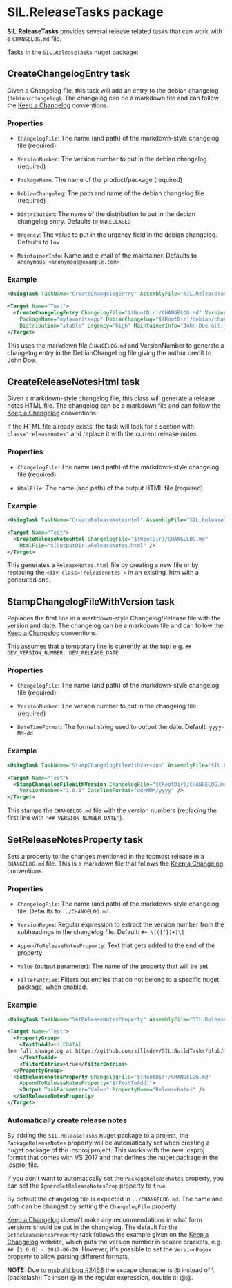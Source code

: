 # SIL.ReleaseTasks package

**SIL.ReleaseTasks** provides several release related tasks that can work with a
`CHANGELOG.md` file.

Tasks in the `SIL.ReleaseTasks` nuget package:

## CreateChangelogEntry task

Given a Changelog file, this task will add an entry to the debian changelog (`debian/changelog`).
The changelog can be a markdown file and can follow the
[Keep a Changelog](https://keepachangelog.com) conventions.

### Properties

- `ChangelogFile`: The name (and path) of the markdown-style changelog file (required)

- `VersionNumber`: The version number to put in the debian changelog (required)

- `PackageName`: The name of the product/package (required)

- `DebianChangelog`: The path and name of the debian changelog file (required)

- `Distribution`: The name of the distribution to put in the debian changelog entry. Defaults to
  `UNRELEASED`

- `Urgency`: The value to put in the urgency field in the debian changelog. Defaults to `low`

- `MaintainerInfo`: Name and e-mail of the maintainer. Defaults to
  `Anonymous <anonymous@example.com>`

### Example

```xml
<UsingTask TaskName="CreateChangelogEntry" AssemblyFile="SIL.ReleaseTasks.dll" />

<Target Name="Test">
  <CreateChangelogEntry ChangelogFile="$(RootDir)/CHANGELOG.md" VersionNumber="3.0.1"
    PackageName="myfavoriteapp" DebianChangelog="$(RootDir)/debian/changelog"
    Distribution="stable" Urgency="high" MaintainerInfo="John Doe &lt;john_doe@example.com&gt;" />
</Target>
```

This uses the markdown file `CHANGELOG.md` and VersionNumber to generate a changelog entry
in the DebianChangeLog file giving the author credit to John Doe.

## CreateReleaseNotesHtml task

Given a markdown-style changelog file, this class will generate a release notes HTML file. The
changelog can be a markdown file and can follow the [Keep a Changelog](https://keepachangelog.com)
conventions.

If the HTML file already exists, the task will look for a section with `class="releasenotes"`
and replace it with the current release notes.

### Properties

- `ChangelogFile`: The name (and path) of the markdown-style changelog file (required)

- `HtmlFile`: The name (and path) of the output HTML file (required)

### Example

```xml
<UsingTask TaskName="CreateReleaseNotesHtml" AssemblyFile="SIL.ReleaseTasks.dll" />

<Target Name="Test">
  <CreateReleaseNotesHtml ChangelogFile="$(RootDir)/CHANGELOG.md"
    HtmlFile="$(OutputDir)/ReleaseNotes.html" />
</Target>
```

This generates a `ReleaseNotes.html` file by creating a new file or by replacing the
`<div class='releasenotes'>` in an existing .htm with a generated one.

## StampChangelogFileWithVersion task

Replaces the first line in a markdown-style Changelog/Release file with the version and date. The
changelog can be a markdown file and can follow the [Keep a Changelog](https://keepachangelog.com)
conventions.

This assumes that a temporary line is currently at the top: e.g.
`## DEV_VERSION_NUMBER: DEV_RELEASE_DATE`

### Properties

- `ChangelogFile`: The name (and path) of the markdown-style changelog file (required)

- `VersionNumber`: The version number to put in the changelog file (required)

- `DateTimeFormat`: The format string used to output the date. Default: `yyyy-MM-dd`

### Example

```xml
<UsingTask TaskName="StampChangelogFileWithVersion" AssemblyFile="SIL.ReleaseTasks.dll" />

<Target Name="Test">
  <StampChangelogFileWithVersion ChangelogFile="$(RootDir)/CHANGELOG.md"
    VersionNumber="1.0.3" DateTimeFormat="dd/MMM/yyyy" />
</Target>
```

This stamps the `CHANGELOG.md` file with the version numbers (replacing the first line with
`'## VERSION_NUMBER DATE'`).

## SetReleaseNotesProperty task

Sets a property to the changes mentioned in the topmost release in a `CHANGELOG.md` file.
This is a markdown file that follows the [Keep a Changelog](https://keepachangelog.com)
conventions.

### Properties

- `ChangelogFile`: The name (and path) of the markdown-style changelog file. Defaults to
  `../CHANGELOG.md`.

- `VersionRegex`: Regular expression to extract the version number from the subheadings in the
  changelog file. Default: `#+ \[([^]]+)\]`

- `AppendToReleaseNotesProperty`: Text that gets added to the end of the property

- `Value` (output parameter): The name of the property that will be set

- `FilterEntries`: Filters out entries that do not belong to a specific nuget package, when enabled.

### Example

```xml
<UsingTask TaskName="SetReleaseNotesProperty" AssemblyFile="SIL.ReleaseTasks.dll" />

<Target Name="Test">
  <PropertyGroup>
    <TextToAdd><![CDATA[
See full changelog at https://github.com/sillsdev/SIL.BuildTasks/blob/master/CHANGELOG.md]]>
    </TextToAdd>
    <FilterEntries>true</FilterEntries>
  </PropertyGroup>
  <SetReleaseNotesProperty ChangelogFile="$(RootDir)/CHANGELOG.md"
    AppendToReleaseNotesProperty="$(TextToAdd)">
    <Output TaskParameter="Value" PropertyName="ReleaseNotes" />
  </SetReleaseNotesProperty>
</Target>
```

### Automatically create release notes

By adding the `SIL.ReleaseTasks` nuget package to a project, the `PackageReleaseNotes`
property will be automatically set when creating a nuget package of the .csproj project.
This works with the new .csproj format that comes with VS 2017 and that defines the
nuget package in the .csproj file.

If you don't want to automatically set the `PackageReleaseNotes` property, you can set the
`IgnoreSetReleaseNotesProp` property to `true`.

By default the changelog file is expected in `../CHANGELOG.md`. The name and path can be
changed by setting the `ChangelogFile` property.

[Keep a Changelog](https://keepachangelog.com) doesn't make any recommendations in what form
versions should be put in the changelog. The default for the `SetReleaseNotesProperty` task
follows the example given on the [Keep a Changelog](https://keepachangelog.com) website, which
puts the version number in square brackets, e.g. `## [1.0.0] - 2017-06-20`. However, it's
possible to set the `VersionRegex` property to allow parsing different formats.

__NOTE:__ Due to [msbuild bug #3468](https://github.com/Microsoft/msbuild/issues/3468) the escape
character is @ instead of \\ (backslash)! To insert @ in the regular expression, double it: @@.
